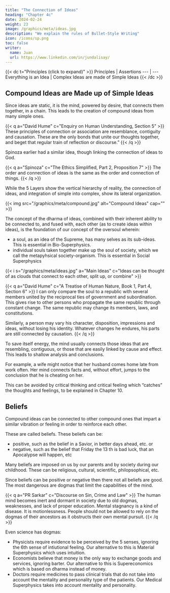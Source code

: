 ```yaml
---
title: "The Connection of Ideas"
heading: "Chapter 4c"
date: 2024-02-24
weight: 23
image: /graphics/meta/ideas.jpg
description: "We explain the rules of Bullet-Style Writing"
icon: /icons/sp.png
toc: false
writer:
  name: Juan
  url: https://www.linkedin.com/in/jundalisay/
---
```



{{< dc t="Principles (click to expand)" >}}
Principles | Assertions
--- | ---
Everything is an Idea | Complex Ideas are made of Simple Ideas
{{< /dc >}}


## Compound Ideas are Made up of Simple Ideas

Since ideas are static, it is the mind, powered by desire, that connects them together, in a chain. This leads to the creation of compound ideas from many simple ones.

{{< q a="David Hume" c="Enquiry on Human Understanding, Section 5" >}}
These principles of connection or association are resemblance, contiguity and causation. These are the
only bonds that unite our thoughts together, and beget that regular train of reflection or discourse.”
{{< /q >}}

Spinoza earlier had a similar idea, though linking the connection of ideas to God. 

{{< q a="Spinoza" c="The Ethics Simplified, Part 2, Proposition 7" >}}
The order and connection of ideas is the same as the order and connection of things.
{{< /q >}}



While the 5 Layers show the vertical hierarchy of reality, the connection of ideas, and integration of simple into complex, show its lateral organization.

{{< img src="/graphics/meta/compound.jpg" alt="Compound Ideas" cap="" >}}





The concept of the dharma of ideas, combined with their inherent ability to be connected to, and fused with, each other (as to create ideas within ideas), is the foundation of our concept of the oversoul wherein:
- a soul, as an idea of the Supreme, has many selves as its sub-ideas. This is essential in Bio-Superphysics.
- individual souls taken together make up the soul of society, which we call the metapyhsical society-organism. This is essential in Social Superphysics

{{< i s="/graphics/meta/ideas.jpg" a="Main Ideas" c="Ideas can be thought of as clouds that connect to each other, split up, or combine" >}}



{{< q a="David Hume" c="A Treatise of Human Nature, Book 1, Part 4, Section 6" >}}
I can only compare the soul to a republic with several members united by the reciprocal ties of government and subordination. This gives rise to other persons who propagate the same republic through constant change. The same republic may change its members, laws, and constitutions. 

Similarly, a person may vary his character, disposition, impressions and ideas, without losing his identity. Whatever changes he endures, his parts are still connected by causation.
{{< /q >}}


To save itself energy, the mind usually connects those ideas that are resembling, contiguous, or those that are easily linked by cause and effect. This leads to shallow analysis and conclusions.

For example, a wife might notice that her husband comes home late from work often. Her mind connects facts and, without effort, jumps to the conclusion that he is cheating on her. 

This can be avoided by critical thinking and critical feeling which “catches” the thoughts and feelings, to be explained in Chapter 10.


## Beliefs

Compound ideas can be connected to other compound ones that impart a similar vibration or feeling in order to reinforce each other. 

These are called beliefs. These beliefs can be:
- positive, such as the belief in a Savior, in better days ahead, etc. or
- negative, such as the belief that Friday the 13 th is bad luck, that an
Apocalypse will happen, etc

Many beliefs are imposed on us by our parents and by society during our childhood. These can be religious, cultural, scientific, philopsophical, etc. 

Since beliefs can be positive or negative then there not all beliefs are good. The most dangerous are dogmas that limit the capabilities of the mind.

{{< q a="PR Sarkar" c="Discourse on Sin, Crime and Law" >}}
The human mind becomes inert and dormant in society due to old dogmas, weaknesses, and lack of proper education. Mental stagnancy is a kind of disease. It is motionlessness. People should not be allowed to rely on the dogmas of their ancestors as it obstructs their own mental pursuit.
{{< /q >}}


Even science has dogmas:

- Physicists require evidence to be perceived by the 5 senses, ignoring the 6th sense of intiutional feeling. Our alternative to this is Material Superphysics which uses intuition.
- Economists believe that money is the only way to exchange goods and services, ignoring barter. Our alternative to this is
Supereconomics which is based on dharma instead of money.
- Doctors require medicines to pass clinical trials that do not take into account the mentality and personality type of the patients. Our Medical Superphysics takes into account mentality and personality.

<!-- We use his principle in creating a style of writing that complex ideas easier to understand. We first used this in 2012 to simplify the ideas of Adam Smith in The Wealth of Nations and the Theory of Moral Sentiments. 

The main problem was that Smith wrote in very long sentences, trying to be artistic and poetic in the process. But this made his work difficult to understand. 

So we simplified his sentences by cutting them up into simpler ones, and then putting them under the core idea in that long sentence.

 -->


